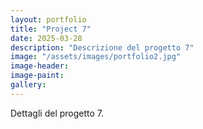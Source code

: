 ```yaml
---
layout: portfolio
title: "Project 7"
date: 2025-03-28
description: "Descrizione del progetto 7"
image: "/assets/images/portfolio2.jpg"
image-header:
image-paint:
gallery:
---
```


Dettagli del progetto 7.
